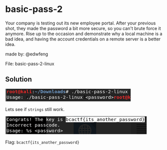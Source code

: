 # basic-pass-2

Your company is testing out its new employee portal. After your previous shot, they made the password a bit more secure, so you can't brute force it anymore. Rise up to the occasion and demonstrate why a local machine is a bad idea, and having the account credentials on a remote server is a better idea.

made by: @edwfeng

File: basic-pass-2-linux

## Solution

![](./1.png)

Lets see if ```strings``` still work.

![](./2.png)

Flag: ```bcactf{its_another_password}```
